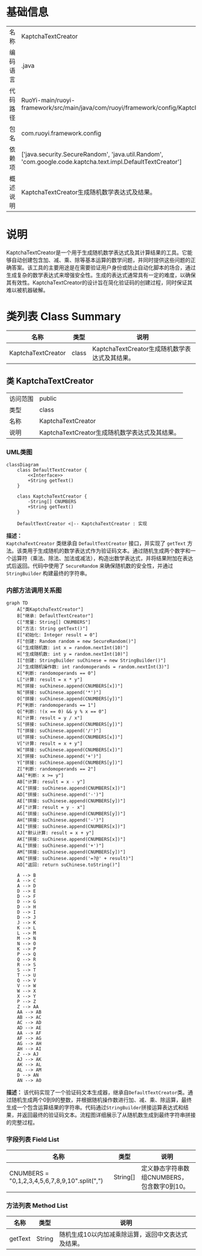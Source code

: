 # 基础信息

|      |      |
|------|------|
| 名称 | KaptchaTextCreator |
| 编码语言 | .java |
| 代码路径 | RuoYi-main/ruoyi-framework/src/main/java/com/ruoyi/framework/config/KaptchaTextCreator.java |
| 包名 | com.ruoyi.framework.config |
| 依赖项 | ['java.security.SecureRandom', 'java.util.Random', 'com.google.code.kaptcha.text.impl.DefaultTextCreator'] |
| 概述说明 | KaptchaTextCreator生成随机数学表达式及结果。 |

# 说明

KaptchaTextCreator是一个用于生成随机数学表达式及其计算结果的工具。它能够自动创建包含加、减、乘、除等基本运算的数学问题，并同时提供这些问题的正确答案。该工具的主要用途是在需要验证用户身份或防止自动化脚本的场合，通过生成复杂的数学表达式来增强安全性。生成的表达式通常具有一定的难度，以确保其有效性。KaptchaTextCreator的设计旨在简化验证码的创建过程，同时保证其难以被机器破解。

# 类列表 Class Summary

| 名称   | 类型  | 说明 |
|-------|------|-------------|
| KaptchaTextCreator | class | KaptchaTextCreator生成随机数学表达式及其结果。 |



## 类 KaptchaTextCreator

|      |      |
|------|------|
| 访问范围 | public |
| 类型 | class |
| 名称 | KaptchaTextCreator |
| 说明 | KaptchaTextCreator生成随机数学表达式及其结果。 |


### UML类图

```mermaid
classDiagram
    class DefaultTextCreator {
        <<Interface>>
        +String getText()
    }

    class KaptchaTextCreator {
        -String[] CNUMBERS
        +String getText()
    }

    DefaultTextCreator <|-- KaptchaTextCreator : 实现
```

**描述：**  
`KaptchaTextCreator` 类继承自 `DefaultTextCreator` 接口，并实现了 `getText` 方法。该类用于生成随机的数学表达式作为验证码文本。通过随机生成两个数字和一个运算符（乘法、除法、加法或减法），构造出数学表达式，并将结果附加在表达式后返回。代码中使用了 `SecureRandom` 来确保随机数的安全性，并通过 `StringBuilder` 构建最终的字符串。


### 内部方法调用关系图

```mermaid
graph TD
    A["类KaptchaTextCreator"]
    B["继承: DefaultTextCreator"]
    C["常量: String[] CNUMBERS"]
    D["方法: String getText()"]
    E["初始化: Integer result = 0"]
    F["创建: Random random = new SecureRandom()"]
    G["生成随机数: int x = random.nextInt(10)"]
    H["生成随机数: int y = random.nextInt(10)"]
    I["创建: StringBuilder suChinese = new StringBuilder()"]
    J["生成随机操作数: int randomoperands = random.nextInt(3)"]
    K["判断: randomoperands == 0"]
    L["计算: result = x * y"]
    M["拼接: suChinese.append(CNUMBERS[x])"]
    N["拼接: suChinese.append('*')"]
    O["拼接: suChinese.append(CNUMBERS[y])"]
    P["判断: randomoperands == 1"]
    Q["判断: !(x == 0) && y % x == 0"]
    R["计算: result = y / x"]
    S["拼接: suChinese.append(CNUMBERS[y])"]
    T["拼接: suChinese.append('/')"]
    U["拼接: suChinese.append(CNUMBERS[x])"]
    V["计算: result = x + y"]
    W["拼接: suChinese.append(CNUMBERS[x])"]
    X["拼接: suChinese.append('+')"]
    Y["拼接: suChinese.append(CNUMBERS[y])"]
    Z["判断: randomoperands == 2"]
    AA["判断: x >= y"]
    AB["计算: result = x - y"]
    AC["拼接: suChinese.append(CNUMBERS[x])"]
    AD["拼接: suChinese.append('-')"]
    AE["拼接: suChinese.append(CNUMBERS[y])"]
    AF["计算: result = y - x"]
    AG["拼接: suChinese.append(CNUMBERS[y])"]
    AH["拼接: suChinese.append('-')"]
    AI["拼接: suChinese.append(CNUMBERS[x])"]
    AJ["默认计算: result = x + y"]
    AK["拼接: suChinese.append(CNUMBERS[x])"]
    AL["拼接: suChinese.append('+')"]
    AM["拼接: suChinese.append(CNUMBERS[y])"]
    AN["拼接: suChinese.append('=?@' + result)"]
    AO["返回: return suChinese.toString()"]

    A --> B
    A --> C
    A --> D
    D --> E
    D --> F
    D --> G
    D --> H
    D --> I
    D --> J
    J --> K
    K --> L
    L --> M
    M --> N
    N --> O
    K --> P
    P --> Q
    Q --> R
    R --> S
    S --> T
    T --> U
    Q --> V
    V --> W
    W --> X
    X --> Y
    P --> Z
    Z --> AA
    AA --> AB
    AB --> AC
    AC --> AD
    AD --> AE
    AA --> AF
    AF --> AG
    AG --> AH
    AH --> AI
    Z --> AJ
    AJ --> AK
    AK --> AL
    AL --> AM
    D --> AN
    AN --> AO
```

**描述：**
该代码实现了一个验证码文本生成器，继承自`DefaultTextCreator`类。通过随机生成两个0到9的整数，并根据随机操作数进行加、减、乘、除运算，最终生成一个包含运算结果的字符串。代码通过`StringBuilder`拼接运算表达式和结果，并返回最终的验证码文本。流程图详细展示了从随机数生成到最终字符串拼接的完整过程。

### 字段列表 Field List

| 名称  | 类型  | 说明 |
|-------|-------|------|
| CNUMBERS = "0,1,2,3,4,5,6,7,8,9,10".split(",") | String[] | 定义静态字符串数组CNUMBERS，包含数字0到10。 |

### 方法列表 Method List

| 名称  | 类型  | 说明 |
|-------|-------|------|
| getText | String | 随机生成10以内加减乘除运算，返回中文表达式及结果。 |




